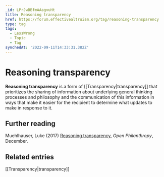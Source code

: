 ```yaml
---
_id: LPrJwBBfmAAagvuHt
title: Reasoning transparency
href: https://forum.effectivealtruism.org/tag/reasoning-transparency
type: tag
tags:
  - LessWrong
  - Topic
  - Tag
synchedAt: '2022-09-11T14:33:31.382Z'
---
```

# Reasoning transparency

**Reasoning transparency** is a form of [[Transparency|transparency]] that prioritizes the sharing of information about underlying general thinking processes and philosophy and the communication of this information in ways that make it easier for the recipient to determine what updates to make in response to it.

Further reading
---------------

Muehlhauser, Luke (2017) [Reasoning transparency](https://www.openphilanthropy.org/reasoning-transparency), *Open Philanthropy*, December.

Related entries
---------------

[[Transparency|transparency]]